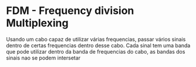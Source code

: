 # FDM - Frequency division Multiplexing

Usando um cabo capaz de utilizar várias frequencias, passar vários sinais dentro de certas frequencias dentro desse cabo.
Cada sinal tem uma banda que pode utilizar dentro da banda de frequencias do cabo, as bandas dos sinais nao se podem intersetar